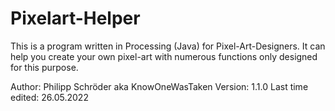 # Pixelart-Helper
This is a program written in Processing (Java) for Pixel-Art-Designers. It can help you create your own pixel-art with numerous functions only
designed for this purpose. 

Author: Philipp Schröder aka KnowOneWasTaken
Version: 1.1.0
Last time edited: 26.05.2022
